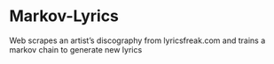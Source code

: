 # Markov-Lyrics
Web scrapes an artist’s discography from lyricsfreak.com and trains a markov chain to generate new lyrics
